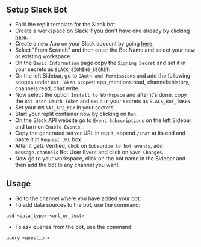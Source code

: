 ## Setup Slack Bot
- Fork the replit template for the Slack bot.
- Create a workspace on Slack if you don't have one already by clicking [here](https://slack.com/intl/en-in/).
- Create a new App on your Slack account by going [here](https://api.slack.com/apps).
- Select "From Scratch" and then enter the Bot Name and select your new or existing workspace.
- On the `Basic Information` page copy the `Signing Secret` and set it in your secrets as `SLACK_SIGNING_SECRET`.
- On the left Sidebar, go to `OAuth and Permissions` and add the following scopes under `Bot Token Scopes`: app_mentions:read, channels:history, channels:read, chat:write.
- Now select the option `Install to Workspace` and after it's done, copy the `Bot User OAuth Token` and set it in your secrets as `SLACK_BOT_TOKEN`.
- Set your `OPENAI_API_KEY` in your secrets.
- Start your replit container now by clicking on `Run`.
- On the Slack API website go to `Event Subscriptions` on the left Sidebar and turn on `Enable Events`.
- Copy the generated server URL in replit, append `/chat` at its end and paste it in `Request URL` box.
- After it gets Verified, click on `Subscribe to bot events`, add `message.channels` Bot User Event and click on `Save Changes`.
- Now go to your workspace, click on the bot name in the Sidebar and then add the bot to any channel you want.

## Usage
- Go to the channel where you have added your bot.
- To add data sources to the bot, use the command:
```text
add <data_type> <url_or_text>
```
- To ask queries from the bot, use the command:
```text
query <question>
```